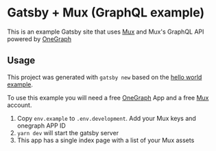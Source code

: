 # Gatsby + Mux (GraphQL example)

This is an example Gatsby site that uses [Mux](https://mux.com/) and Mux's GraphQL API powered by [OneGraph](https://www.onegraph.com/)

## Usage

This project was generated with `gatsby new` based on the [hello world example](https://github.com/gatsbyjs/gatsby-starter-hello-world).

To use this example you will need a free [OneGraph](https://www.onegraph.com) App and a free [Mux](https://mux.com/) account.

1. Copy `env.example` to `.env.development`. Add your Mux keys and onegraph APP ID
1. `yarn dev` will start the gatsby server
1. This app has a single index page with a list of your Mux assets
